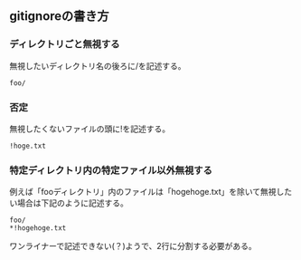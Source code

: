 ## gitignoreの書き方


### ディレクトリごと無視する

無視したいディレクトリ名の後ろに/を記述する。
```git
foo/
```

### 否定

無視したくないファイルの頭に!を記述する。
```git
!hoge.txt
```

### 特定ディレクトリ内の特定ファイル以外無視する

例えば「fooディレクトリ」内のファイルは「hogehoge.txt」を除いて無視したい場合は下記のように記述する。

```git
foo/
*!hogehoge.txt
```
ワンライナーで記述できない(？)ようで、2行に分割する必要がある。
